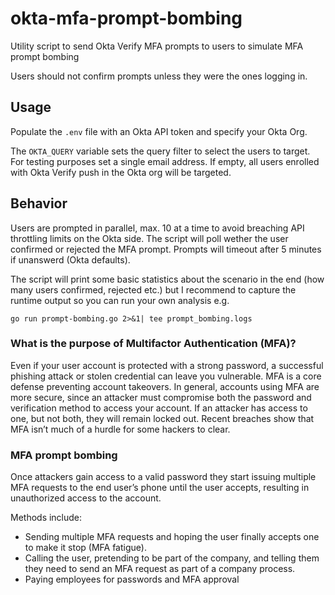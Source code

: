 # okta-mfa-prompt-bombing

Utility script to send Okta Verify MFA prompts to users to simulate MFA prompt bombing

Users should not confirm prompts unless they were the ones logging in.



## Usage

Populate the `.env` file with an Okta API token and specify your Okta Org. 

The `OKTA_QUERY` variable sets the query filter to select the users to target. For testing purposes set a single email address. If empty, all users enrolled with Okta Verify push in the Okta org will be targeted. 

## Behavior  

Users are prompted in parallel, max. 10 at a time to avoid breaching API throttling limits on the Okta side.
The script will poll wether the user confirmed or rejected the MFA prompt. Prompts will timeout after 5 minutes if unanswerd (Okta defaults).

The script will print some basic statistics about the scenario in the end (how many users confirmed, rejected etc.) but I recommend to capture the runtime output so you can run your own analysis e.g. 

`go run prompt-bombing.go 2>&1| tee prompt_bombing.logs`

### What is the purpose of Multifactor Authentication (MFA)?
 
Even if your user account is protected with a strong password, a successful phishing attack or stolen credential can leave you vulnerable. MFA is a core defense preventing account takeovers. In general, accounts using MFA are more secure, since an attacker must compromise both the password and verification method to access your account. If an attacker has access to one, but not both, they will remain locked out.
Recent breaches show that MFA isn’t much of a hurdle for some hackers to clear.
 
### MFA prompt bombing
 
Once attackers gain access to a valid password they start issuing multiple MFA requests to the end user’s phone until the user accepts, resulting in unauthorized access to the account.
 
Methods include:
* Sending multiple MFA requests and hoping the user finally accepts one to make it stop (MFA fatigue).
* Calling the user, pretending to be part of the company, and telling them they need to send an MFA request as part of a company process.
* Paying employees for passwords and MFA approval



